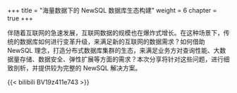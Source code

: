 +++
title = "海量数据下的 NewSQL 数据库生态构建"
weight = 6
chapter = true
+++

伴随着互联网的急速发展，互联网数据的规模也在爆炸式增长。在这种场景下，传统的数据库如何进行变革升级，来满足新的互联网的数据需求？如何借助 NewSQL 理念，打造分布式数据库集群的生态，来满足业务方对查询性能、大数据量存储、数据安全、弹性扩展等方面的需求？本次分享将针对这些问题，进行细致剖析，并提供较为完整的 NewSQL 解决方案。

{{< bilibili BV19z411e743 >}}